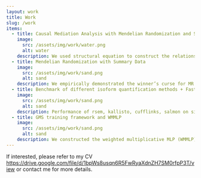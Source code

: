 ```yaml
---
layout: work
title: Work
slug: /work
items:
  - title: Causal Mediation Analysis with Mendelian Randomization and Summary Data
    image:
      src: /assets/img/work/water.png
      alt: water
    description: We used structural equation to construct the relationship between mediator, exposure, and outcome effect based on the causal diagram. A three-step procedure is designed for conducting mediation analysis with integrated multiple GWAS using joint rerandomization and rao-blackwellization to eliminate the winner’s curse.
  - title: Mendelian Randomization with Summary Data
    image:
      src: /assets/img/work/sand.png
      alt: sand
    description: We empirically demonstrated the winner’s curse for MR estimators caused by LD clumping. We also empirically demonstrated rerandomization and rao-blackwellization can reduce bias for thirteen popular Mendelian Randomization estimators.
  - title: Benchmark of different isoform quantification methods + FastQTL
    image:
      src: /assets/img/work/sand.png
      alt: sand
    description: Performance of rsem, kallisto, cufflinks, salmon on simulated dataset were compared and we empirically demonstrated rsem has the worst performance in terms of power and false discovery rate.
  - title: GMS training framework and WMMLP
    image:
      src: /assets/img/work/sand.png
      alt: sand
    description: We constructed the weighted multiplicative MLP (WMMLP) in PyTorch based on taylor expansion of M estimators and used neural networks to solve M-estimation problem under the bootstrap and cross validation context.
---
```



If interested, please refer to my CV https://drive.google.com/file/d/1bpWs8usqn6R5FwRyaXdnZH7SM0rfpP3T/view or contact me for more details.
<br />
<br />
